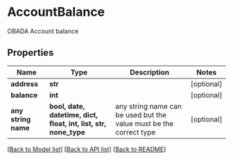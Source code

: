 # AccountBalance

OBADA Account balance

## Properties
Name | Type | Description | Notes
------------ | ------------- | ------------- | -------------
**address** | **str** |  | [optional] 
**balance** | **int** |  | [optional] 
**any string name** | **bool, date, datetime, dict, float, int, list, str, none_type** | any string name can be used but the value must be the correct type | [optional]

[[Back to Model list]](../README.md#documentation-for-models) [[Back to API list]](../README.md#documentation-for-api-endpoints) [[Back to README]](../README.md)


